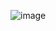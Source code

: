 ![image](https://github.com/mo-shahab/mo-shahab/assets/98043363/9d955dba-f3df-4f6f-bed7-121784df658a)
